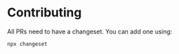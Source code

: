 # Contributing

All PRs need to have a changeset. You can add one using:

```bash
npx changeset
```
